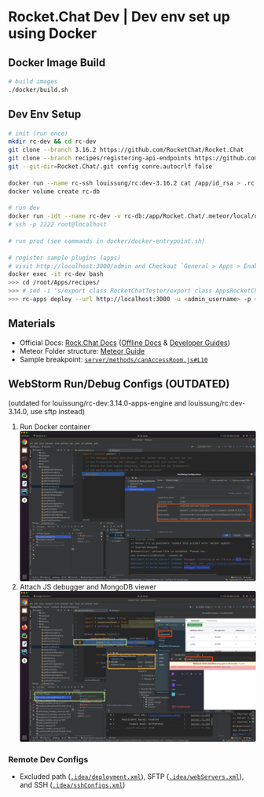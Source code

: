 # Rocket.Chat Dev | Dev env set up using Docker
## Docker Image Build
```bash
# build images
./docker/build.sh
```

## Dev Env Setup
```bash
# init (run once)
mkdir rc-dev && cd rc-dev
git clone --branch 3.16.2 https://github.com/RocketChat/Rocket.Chat
git clone --branch recipes/registering-api-endpoints https://github.com/RocketChat/Apps.RocketChat.Tester Apps/recipes
git --git-dir=Rocket.Chat/.git config conre.autocrlf false

docker run --name rc-ssh louissung/rc:dev-3.16.2 cat /app/id_rsa > .rc.key && chmod 600 .rc.key && ssh-add .rc.key && rm .rc.key && docker rm rc-ssh
docker volume create rc-db

# run dev
docker run -idt --name rc-dev -v rc-db:/app/Rocket.Chat/.meteor/local/db -p 2222:22 -p 3000:3000 -p 3001:3001 -p 9229:9229 louissung/rc:dev-3.16.2
# ssh -p 2222 root@localhost

# run prod (see commands in docker/docker-entrypoint.sh)

# register sample plugins (apps)
# visit http://localhost:3000/admin and Checkout `General > Apps > Enable development mode & Enable the App Framework`
docker exec -it rc-dev bash
>>> cd /root/Apps/recipes/
>>> # sed -i 's/export class RocketChatTester/export class AppsRocketChatTesterApp/' AppsRocketChatTesterApp.ts  # fix `There must be an exported class`
>>> rc-apps deploy --url http://localhost:3000 -u <admin_username> -p <admin_password>
```

## Materials
* Official Docs: [Rock.Chat Docs](https://docs.rocket.chat) ([Offline Docs](rocket-chat-docs.pdf.zip) & [Developer Guides](rocket-chat-dev-docs.pdf))
* Meteor Folder structure: [Meteor Guide](https://guide.meteor.com/structure.html#example-app-structure)
* Sample breakpoint: [`server/methods/canAccessRoom.js#L10`](https://github.com/RocketChat/Rocket.Chat/blob/3.14.0/server/methods/canAccessRoom.js#L10)

## WebStorm Run/Debug Configs (OUTDATED)
(outdated for louissung/rc-dev:3.14.0-apps-engine and louissung/rc:dev-3.14.0, use sftp instead)
1. Run Docker container
    <img src="docs/img/1-docker-set-up.png" width="1080">
2. Attach JS debugger and MongoDB viewer
    <img src="docs/img/2-debugger-and-db-viewer.png" width="1080">

### Remote Dev Configs
* Excluded path ([`.idea/deployment.xml`](.idea/deployment.xml#L3-L21)), SFTP ([`.idea/webServers.xml`](.idea/webServers.xml)), and SSH ([`.idea/sshConfigs.xml`](.idea/sshConfigs.xml))
